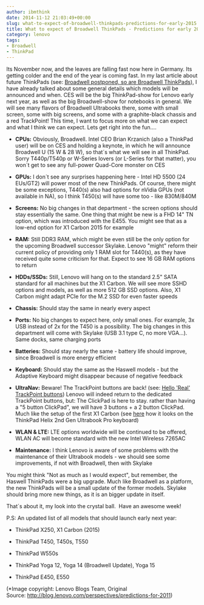 ```yaml
---
author: ibmthink
date: 2014-11-12 21:03:49+00:00
slug: what-to-expect-of-broadwell-thinkpads-predictions-for-early-2015
title: What to expect of Broadwell ThinkPads - Predictions for early 2015
category: lenovo
tags:
- Broadwell
- ThinkPad
---
```

Its November now, and the leaves are falling fast now here in Germany. Its getting colder and the end of the year is coming fast. In my last article about future ThinkPads (see: [Broadwell postponed, so are Broadwell ThinkPads](/blog/2014/09/05/broadwell-postponed-so-are-broadwell-thinkpads/)), I have already talked about some general details which models will be announced and when. CES will be the big ThinkPad-show for Lenovo early next year, as well as the big Broadwell-show for notebooks in general. We will see many flavors of Broadwell Ultrabooks there, some with small screen, some with big screens, and some with a graphite-black chassis and a red TrackPoint! This time, I want to focus more on what we can expect and what I think we can expect. Lets get right into the fun....



  * **CPUs:** Obviously, Broadwell. Intel CEO Brian Krzanich (also a ThinkPad user) will be on CES and holding a keynote, in which he will announce Broadwell U (15 W & 28 W), so that´s what we will see in all ThinkPad. Sorry T440p/T540p or W-Series lovers (or L-Series for that matter), you won´t get to see any full-power Quad-Core monster on CES

  * **GPUs:** I don´t see any surprises happening here - Intel HD 5500 (24 EUs/GT2) will power most of the new ThinkPads. Of course, there might be some exceptions, T440(s) also had options for nVidia GPUs (not available in NA), so I think T450(s) will have some too - like 830M/840M

  * **Screens:** No big changes in that department - the screen options should stay essentially the same. One thing that might be new is a FHD 14" TN option, which was introduced with the E455. You might see that as a low-end option for X1 Carbon 2015 for example

  * **RAM:** Still DDR3 RAM, which might be even still be the only option for the upcoming Broadwell successor Skylake. Lenovo "might" reform their current policy of providing only 1 RAM slot for T440(s), as they have received quite some criticism for that. Expect to see 16 GB RAM options to return

  * **HDDs/SSDs:** Still, Lenovo will hang on to the standard 2.5" SATA standard for all machines but the X1 Carbon. We will see more SSHD options and models, as well as more 512 GB SSD options. Also, X1 Carbon might adapt PCIe for the M.2 SSD for even faster speeds

  * **Chassis:** Should stay the same in nearly every aspect

  * **Ports:** No big changes to expect here, only small ones. For example, 3x USB instead of 2x for the T450 is a possibility. The big changes in this department will come with Skylake (USB 3.1 type C, no more VGA...). Same docks, same charging ports

  * **Batteries:** Should stay nearly the same - battery life should improve, since Broadwell is more energy efficient

  * **Keyboard:** Should stay the same as the Haswell models - but the Adaptive Keyboard might disappear because of negative feedback

  * **UltraNav:** Beware! The TrackPoint buttons are back! (see: [Hello 'Real' TrackPoint buttons](/blog/2014/08/29/hello-real-trackpoint-buttons/)) Lenovo will indeed return to the dedicated TrackPoint buttons, but: The ClickPad is here to stay. rather than having a "5 button ClickPad", we will have 3 buttons + a 2 button ClickPad. Much like the setup of the first X1 Carbon (see [here](http://cdn.pocket-lint.com/r/s/727x/assets/images/phpmiobpm.jpg) how it looks on the ThinkPad Helix 2nd Gen Ultrabook Pro keyboard)

  * **WLAN & LTE:** LTE options worldwide will be continued to be offered, WLAN AC will become standard with the new Intel Wireless 7265AC

  * **Maintenance:** I think Lenovo is aware of some problems with the maintenance of their Ultrabook models - we should see some improvements, if not with Broadwell, then with Skylake


You might think "Not as much as I would expect", but remember, the Haswell ThinkPads were a big upgrade. Much like Broadwell as a platform, the new ThinkPads will be a small update of the former models. Skylake should bring more new things, as it is an bigger update in itself.

That´s about it, my look into the crystal ball.  Have an awesome week!

P.S: An updated list of all models that should launch early next year:

- ThinkPad X250, X1 Carbon (2015)

- ThinkPad T450, T450s, T550

- ThinkPad W550s

- ThinkPad Yoga 12, Yoga 14 (Broadwell Update), Yoga 15

- ThinkPad E450, E550

(*Image copyright: Lenovo Blogs Team, Original Source: http://blog.lenovo.com/perspectives/predictions-for-2011)
